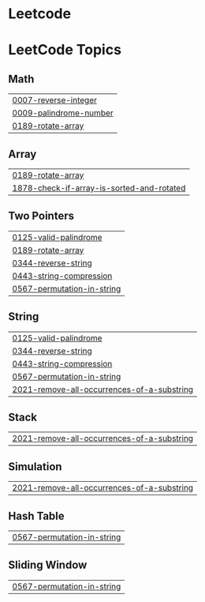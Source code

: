 # Leetcode
<!---LeetCode Topics Start-->
# LeetCode Topics
## Math
|  |
| ------- |
| [0007-reverse-integer](https://github.com/Bablukumar20/Leetcode/tree/master/0007-reverse-integer) |
| [0009-palindrome-number](https://github.com/Bablukumar20/Leetcode/tree/master/0009-palindrome-number) |
| [0189-rotate-array](https://github.com/Bablukumar20/Leetcode/tree/master/0189-rotate-array) |
## Array
|  |
| ------- |
| [0189-rotate-array](https://github.com/Bablukumar20/Leetcode/tree/master/0189-rotate-array) |
| [1878-check-if-array-is-sorted-and-rotated](https://github.com/Bablukumar20/Leetcode/tree/master/1878-check-if-array-is-sorted-and-rotated) |
## Two Pointers
|  |
| ------- |
| [0125-valid-palindrome](https://github.com/Bablukumar20/Leetcode/tree/master/0125-valid-palindrome) |
| [0189-rotate-array](https://github.com/Bablukumar20/Leetcode/tree/master/0189-rotate-array) |
| [0344-reverse-string](https://github.com/Bablukumar20/Leetcode/tree/master/0344-reverse-string) |
| [0443-string-compression](https://github.com/Bablukumar20/Leetcode/tree/master/0443-string-compression) |
| [0567-permutation-in-string](https://github.com/Bablukumar20/Leetcode/tree/master/0567-permutation-in-string) |
## String
|  |
| ------- |
| [0125-valid-palindrome](https://github.com/Bablukumar20/Leetcode/tree/master/0125-valid-palindrome) |
| [0344-reverse-string](https://github.com/Bablukumar20/Leetcode/tree/master/0344-reverse-string) |
| [0443-string-compression](https://github.com/Bablukumar20/Leetcode/tree/master/0443-string-compression) |
| [0567-permutation-in-string](https://github.com/Bablukumar20/Leetcode/tree/master/0567-permutation-in-string) |
| [2021-remove-all-occurrences-of-a-substring](https://github.com/Bablukumar20/Leetcode/tree/master/2021-remove-all-occurrences-of-a-substring) |
## Stack
|  |
| ------- |
| [2021-remove-all-occurrences-of-a-substring](https://github.com/Bablukumar20/Leetcode/tree/master/2021-remove-all-occurrences-of-a-substring) |
## Simulation
|  |
| ------- |
| [2021-remove-all-occurrences-of-a-substring](https://github.com/Bablukumar20/Leetcode/tree/master/2021-remove-all-occurrences-of-a-substring) |
## Hash Table
|  |
| ------- |
| [0567-permutation-in-string](https://github.com/Bablukumar20/Leetcode/tree/master/0567-permutation-in-string) |
## Sliding Window
|  |
| ------- |
| [0567-permutation-in-string](https://github.com/Bablukumar20/Leetcode/tree/master/0567-permutation-in-string) |
<!---LeetCode Topics End-->